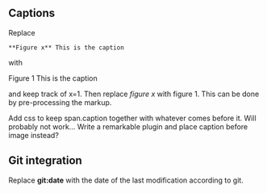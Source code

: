 ## Captions

Replace 

```
**Figure x** This is the caption
```

with

<span class="caption"><span>Figure 1</span> This is the caption</span>

and keep track of x=1. Then replace *figure x* with figure 1. This can be done by pre-processing the markup.

Add css to keep span.caption together with whatever comes before it.
Will probably not work... Write a remarkable plugin and place caption before image instead?

## Git integration

Replace **git:date** with the date of the last modification according to git.
